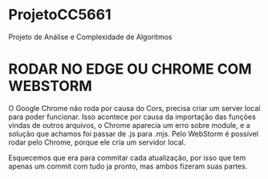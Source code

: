 # ProjetoCC5661
Projeto de Análise e Complexidade de Algoritmos 
# RODAR NO EDGE OU CHROME COM WEBSTORM


O Google Chrome não roda por causa do Cors, precisa criar um server local para poder funcionar. Isso acontece por causa da importação
das funções vindas de outros arquivos, o Chrome aparecia um erro sobre module, e a solução que achamos foi passar de .js para .mjs.
Pelo WebStorm é possível rodar pelo Chrome, porque ele cria um servidor local.

Esquecemos que era para commitar cada atualização, por isso que tem apenas um commit com tudo ja pronto, mas ambos fizeram suas partes.

